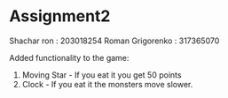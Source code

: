 # Assignment2
 Shachar ron : 203018254
Roman	Grigorenko : 317365070

Added functionality to the game:
1. Moving Star - If you eat it you get 50 points
2. Clock - If you eat it the monsters move slower.
